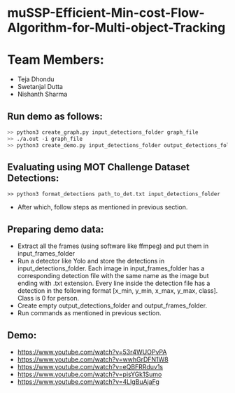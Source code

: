 # muSSP-Efficient-Min-cost-Flow-Algorithm-for-Multi-object-Tracking

# Team Members:
- Teja Dhondu
- Swetanjal Dutta
- Nishanth Sharma

## Run demo as follows:
```bash
>> python3 create_graph.py input_detections_folder graph_file
>> ./a.out -i graph_file
>> python3 create_demo.py input_detections_folder output_detections_folder Shortest_Paths.txt input_frames_folder output_frames_folder output_video_path path_to_output_file .png(or .jpg depending on what format input frames are in)
```
## Evaluating using MOT Challenge Dataset Detections:
```
>> python3 format_detections path_to_det.txt input_detections_folder
```
- After which, follow steps as mentioned in previous section.

## Preparing demo data:
- Extract all the frames (using software like ffmpeg) and put them in input_frames_folder
- Run a detector like Yolo and store the detections in input_detections_folder. Each image in input_frames_folder has a corresponding detection file with the same name as the image but ending with .txt extension. Every line inside the detection file has a detection in the following format [x_min, y_min, x_max, y_max, class]. Class is 0 for person. 
- Create empty output_detections_folder and output_frames_folder. 
- Run commands as mentioned in previous section.

## Demo:
- https://www.youtube.com/watch?v=53r4WUOPvPA
- https://www.youtube.com/watch?v=wwhGrDFN1W8
- https://www.youtube.com/watch?v=eQBFRRduv1s
- https://www.youtube.com/watch?v=pisYGk1Sumo
- https://www.youtube.com/watch?v=4LlgBuAjaFg
